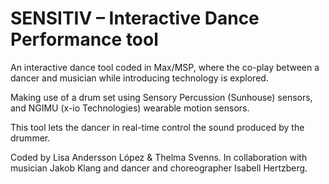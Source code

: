 # SENSITIV – Interactive Dance Performance tool

An interactive dance tool coded in Max/MSP, where the co-play between a dancer and musician while introducing technology is explored. 

Making use of a drum set using Sensory Percussion (Sunhouse) sensors, and NGIMU (x-io Technologies) wearable motion sensors. 

This tool lets the dancer in real-time control the sound produced by the drummer. 

Coded by Lisa Andersson López & Thelma Svenns. 
In collaboration with musician Jakob Klang and dancer and choreographer Isabell Hertzberg. 
